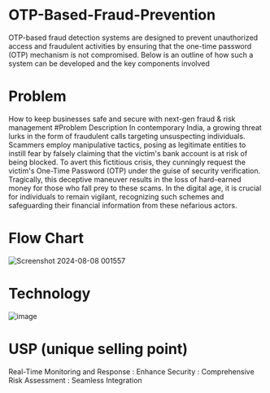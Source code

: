 # OTP-Based-Fraud-Prevention
OTP-based fraud detection systems are designed to prevent unauthorized access and fraudulent activities by ensuring that the one-time password (OTP) mechanism is not compromised. Below is an outline of how such a system can be developed and the key components involved
 
# Problem
How to keep businesses safe and secure with next-gen fraud & risk management
#Problem Description
In contemporary India, a growing threat lurks in the form  of  fraudulent  calls  targeting  unsuspecting individuals. Scammers employ manipulative tactics, posing as legitimate entities to instill fear by falsely claiming that the victim's bank account is at risk of being  blocked.  To  avert  this  fictitious  crisis,  they cunningly request the victim's One-Time Password (OTP)  under  the  guise  of  security  verification. Tragically, this deceptive maneuver results in the loss of hard-earned money for those who fall prey to these scams. In the digital age, it is crucial for individuals  to  remain  vigilant,  recognizing  such schemes    and    safeguarding    their    financial information from these nefarious actors.
# Flow Chart
![Screenshot 2024-08-08 001557](https://github.com/user-attachments/assets/04b5b826-276b-4271-bbf8-ab6c2e21a487)

# Technology 
![image](https://github.com/user-attachments/assets/ab6eb2e2-9ded-4e73-abe2-baa50e78bd60)

# USP (unique selling point)
Real-Time Monitoring and Response
: Enhance Security
: Comprehensive Risk Assessment
: Seamless Integration













